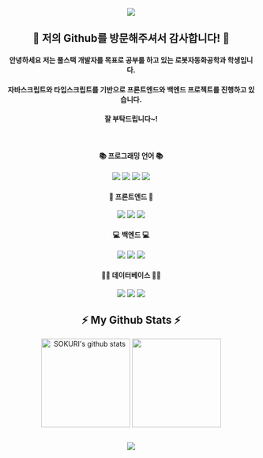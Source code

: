 <p align="center">
  <img src="https://capsule-render.vercel.app/api?type=waving&color=40AEF0&height=220&section=header&text=I Love React and Node.js!!&Size=80" />
</p>  

## <div align="center"> 👋 저의 Github를 방문해주셔서 감사합니다! 👋 </div>
#### <div align="center"> 안녕하세요 저는 풀스택 개발자를 목표로 공부를 하고 있는 로봇자동화공학과 학생입니다. </div>
#### <div align="center"> 자바스크립트와 타입스크립트를 기반으로 프론트엔드와 백엔드 프로젝트를 진행하고 있습니다. </div>
#### <div align="center"> 잘 부탁드립니다~! </div>
   
#### <div align="center"> 📚 프로그래밍 언어 📚 </div>
<div align="center"> <img src="https://img.shields.io/badge/HTML5-E34F26?style=flat-square&logo=HTML5&logoColor=white"/> <img src="https://img.shields.io/badge/CSS3-1572B6?style=flat-square&logo=CSS3&logoColor=white"/> <img src="https://img.shields.io/badge/Javascript-F7DF1E?style=flat-square&logo=javascript&logoColor=white"/> <img src="https://img.shields.io/badge/Typescript-004088?style=flat-square&logo=typescript&logoColor=white"/> </div>    

#### <div align="center"> 🌈 프론트엔드 🌈 </div>
<div align="center"> <img src="https://img.shields.io/badge/React-0099FF?style=flat-square&logo=React&logoColor=white"/> <img src="https://img.shields.io/badge/Redux-764ABC?style=flat-square&logo=Redux&logoColor=white"/> <img src="https://img.shields.io/badge/Next.js-000000?style=flat-square&logo=Next.js&logoColor=white"/> </div> 

#### <div align="center"> 💻 백엔드 💻 </div>
<div align="center"> <img src="https://img.shields.io/badge/Node.js-339933?style=flat-square&logo=Node.js&logoColor=white"/> <img src="https://img.shields.io/badge/Express-000000?style=flat-square&logo=Express&logoColor=white"/> <img src="https://img.shields.io/badge/Nest.js-000000?style=flat-square&logo=NestJS&logoColor=red"/> </div> 

#### <div align="center"> 👨‍💻 데이터베이스 👨‍💻 </div>
<div align="center"> <img src="https://img.shields.io/badge/MongoDB-47A248?style=flat-square&logo=MongoDB&logoColor=white"/> <img src="https://img.shields.io/badge/PostgreSQL-4169E1?style=flat-square&logo=PostgreSQL&logoColor=white"/> <img src="https://img.shields.io/badge/MySQL-4479A1?style=flat-square&logo=MySQL&logoColor=white"/> </div> 
  
## <div align="center">⚡ My Github Stats ⚡</div>
<div align="center"> 
<a href="https://github.com/imysh578"><img align="center" style="height:180px" src="https://github-readme-stats.vercel.app/api?username=shch989&show_icons=true&include_all_commits=true&theme=nord&hide_border=true" alt="SOKURI's github stats" /></a> <a href="https://github.com/shch989"><img align="center" style="height:180px" src="https://github-readme-stats.vercel.app/api/top-langs/?username=WonDongGyun&layout=compact&theme=nord&hide_border=true" /></a>     
</div>  
  
## <p align="center"><img src="https://capsule-render.vercel.app/api?type=transparent&color=40AEF0&height=200&section=header&text=✨ Thank you! ✨&fontSize=70" /></p> 
<!--
**shch989/shch989** is a ✨ _special_ ✨ repository because its `README.md` (this file) appears on your GitHub profile.

Here are some ideas to get you started:

- 🔭 I’m currently working on ...
- 🌱 I’m currently learning ...
- 👯 I’m looking to collaborate on ...
- 🤔 I’m looking for help with ...
- 💬 Ask me about ...
- 📫 How to reach me: ...
- 😄 Pronouns: ...
- ⚡ Fun fact: ...
-->
